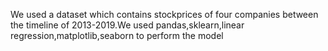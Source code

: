 We used a dataset which contains stockprices of four companies between the timeline of 2013-2019.We used pandas,sklearn,linear regression,matplotlib,seaborn to perform the model
